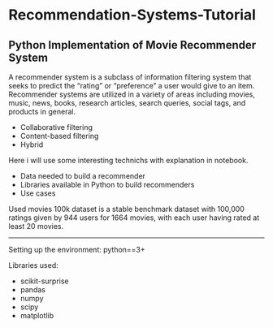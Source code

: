# Recommendation-Systems-Tutorial
## Python Implementation of Movie Recommender System

A recommender system is a subclass of information filtering system that seeks to predict the “rating” or “preference” a user would give to an item. 
Recommender systems are utilized in a variety of areas including movies, music, news, books, research articles, search queries, social tags, and products in general.
* Collaborative filtering
* Content-based filtering
* Hybrid

Here i will use some interesting technichs with explanation in notebook.
* Data needed to build a recommender
* Libraries available in Python to build recommenders
* Use cases 

Used movies 100k dataset is a stable benchmark dataset with 100,000 ratings given by 944 users for 1664 movies, with each user having rated at least 20 movies.

<hr>

Setting up the environment:
python==3+

Libraries used:

* scikit-surprise
* pandas
* numpy
* scipy
* matplotlib

